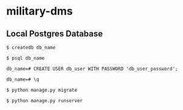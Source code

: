 # military-dms

## Local Postgres Database
`$ createdb db_name`

`$ psql db_name`

`db_name=# CREATE USER db_user WITH PASSWORD 'db_user_password';`

`db_name=# \q`

`$ python manage.py migrate`

`$ python manage.py runserver`
